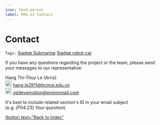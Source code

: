 ```yaml
---
icon: feed-person
label: P04.13⠀Contact
---
```

# Contact
`Tags:` [!badge Submarine](/projects/P04-submarine.md) [!badge robot-car]()

If you have any questions regarding the project or the team, please send your messages to our representative:

Hang Thi-Thuy Le (Arris)\
<a title=""><img width="21" src="https://flagdownload.com/wp-content/uploads/Flag_of_Vietnam-4096x2731.png"></a> hang.le2911@hcmut.edu.vn\
<a title=""><img width="21" src="https://media.istockphoto.com/id/500425531/vector/flag-of-united-kingdom.jpg?s=612x612&w=0&k=20&c=s1FXadZm6OdXeUHFdnLjBq89zZTNml66DY8xyAU9ygk="></a> oddeyemotion@protonmail.com

It's best to include related section's ID in your email subject\
(e.g: *[P04.23] Your question*).

[!button text="Back to Index"](/projects/P04-submarine/P04-10-19-about-the-project/P04-10-index.md)
